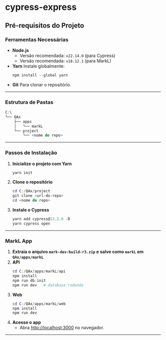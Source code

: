 # cypress-express

## Pré-requisitos do Projeto

### Ferramentas Necessárias

- **Node.js**
  - Versão recomendada: `v22.14.0` (para Cypress)
  - Versão recomendada: `v18.12.1` (para MarkL)
- **Yarn**
  Instale globalmente:
  ```powershell
  npm install --global yarn
  ```
- **Git**
  Para clonar o repositório.

---

### Estrutura de Pastas

```powershell
C:\
└── QAx
    ├── apps
    │   └── markL
    └── project
        └── <nome do repo>
```

---

### Passos de Instalação

1. **Inicialize o projeto com Yarn**

   ```powershell
   yarn init
   ```

2. **Clone o repositório**

   ```powershell
   cd C:/QAx/project
   git clone <url-do-repo>
   cd <nome do repo>
   ```

3. **Instale o Cypress**
   ```powershell
   yarn add cypress@12.2.0 -D
   yarn cypress open
   ```

---

### MarkL App

1. **Extraia o arquivo `mark-dev-build-r3.zip` e salve como `markL` em `QAx/apps/markL`**
2. **API**
   ```powershell
   cd C:/QAx/apps/markL/api
   npm install
   npm run db:init
   npm run dev   # database rodando
   ```
3. **Web**
   ```powershell
   cd C:/QAx/apps/markL/web
   npm install
   npm run dev
   ```
4. **Acesse o app**
   - Abra [http://localhost:3000](http://localhost:3000) no navegador.

---
